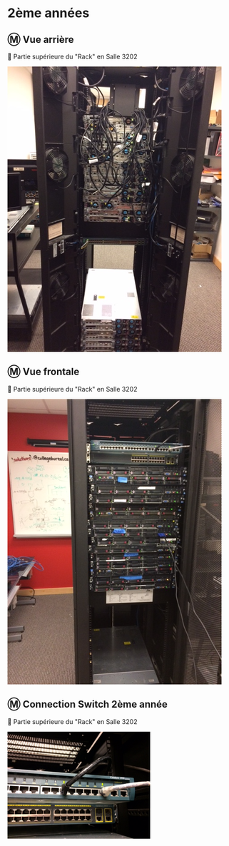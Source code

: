 # 2ème années

## :m: Vue arrière

:pushpin: Partie supérieure du "Rack" en Salle 3202

<img src="images/IMG_1845.png"></img>

## :m: Vue frontale

:pushpin: Partie supérieure du "Rack" en Salle 3202

<img src="images/IMG_1846.png"></img>


## :m: Connection Switch 2ème année

:pushpin: Partie supérieure du "Rack" en Salle 3202

<img src="images/IMG_1847.JPG" width="320" height="240"></img>

